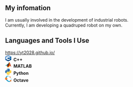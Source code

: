 ## My infomation
I am usually involved in the development of industrial robots.<br>
Currently, I am developing a quadruped robot on my own.<br>
## Languages and Tools I Use
https://yt2028.github.io/<br>
<img src="image/cpp_IMGP.png" width="20" height="20">&ensp;__C++__<br>
<img src="image/matlab_IMGP.png" width="20">&ensp;__MATLAB__<br>
<img src="image/python_IMGP.png" width="20">&ensp;__Python__<br>
<img src="image/octave_IMGP.png" width="20">&ensp;__Octave__<br>
